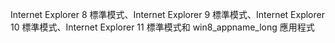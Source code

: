 Internet Explorer 8 標準模式、Internet Explorer 9 標準模式、Internet Explorer 10 標準模式、Internet Explorer 11 標準模式和 win8\_appname\_long 應用程式